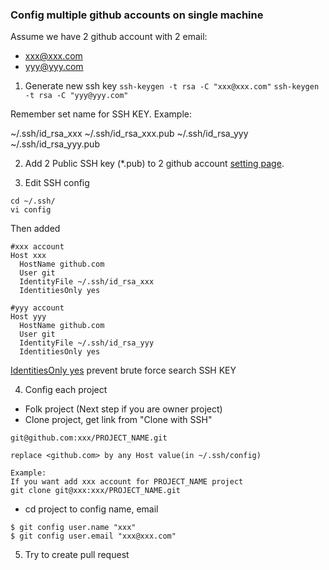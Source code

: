 ### Config multiple github accounts on single machine
Assume we have 2 github account with 2 email:
  - xxx@xxx.com
  - yyy@yyy.com

1. Generate new ssh key
`ssh-keygen -t rsa -C "xxx@xxx.com"`
`ssh-keygen -t rsa -C "yyy@yyy.com"`

Remember set name for SSH KEY. Example:

~/.ssh/id_rsa_xxx
~/.ssh/id_rsa_xxx.pub
~/.ssh/id_rsa_yyy
~/.ssh/id_rsa_yyy.pub

2. Add 2 Public SSH key (*.pub) to 2 github account [setting page](https://github.com/settings/keys).

3. Edit SSH config

```
cd ~/.ssh/
vi config
```

Then added

```
#xxx account
Host xxx
  HostName github.com
  User git
  IdentityFile ~/.ssh/id_rsa_xxx
  IdentitiesOnly yes 

#yyy account
Host yyy
  HostName github.com
  User git
  IdentityFile ~/.ssh/id_rsa_yyy
  IdentitiesOnly yes
```
[IdentitiesOnly yes](https://serverfault.com/questions/450796/how-could-i-stop-ssh-offering-a-wrong-key/450807#450807) prevent brute force search SSH KEY 


4. Config each project
- Folk project (Next step if you are owner project)
- Clone project, get link from "Clone with SSH"

```
git@github.com:xxx/PROJECT_NAME.git

replace <github.com> by any Host value(in ~/.ssh/config)

Example:
If you want add xxx account for PROJECT_NAME project
git clone git@xxx:xxx/PROJECT_NAME.git
```

- cd project to config name, email
```
$ git config user.name "xxx"
$ git config user.email "xxx@xxx.com" 
```

5. Try to create pull request

